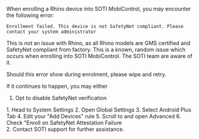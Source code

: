 When enrolling a Rhino device into SOTI MobiControl, you may encounter the following error:

`Enrollment failed. This device is not SafetyNet compliant. Please contact your system administrator`

This is _not_ an issue with Rhino, as all Rhino models are GMS certified and SafetyNet compliant from factory. This is a known, random issue which occurs when enrolling into SOTI MobiControl. The SOTI team are aware of it.

Should this error show during enrolment, please wipe and retry.

If it continues to happen, you may either

1. Opt to disable SafetyNet verification
<div class="numbered-instructions" markdown="1">
  1. Head to System Settings
  2. Open Global Settings
  3. Select Android Plus Tab
  4. Edit your "Add Devices" rule
  5. Scroll to and open Advanced
  6. Check "Enroll on SafetyNet Attestation Failure
</div>
2. Contact SOTI support for further assistance.
